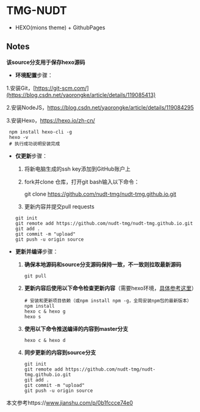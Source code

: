 
# TMG-NUDT
 - HEXO(mions theme) + GithubPages



## Notes

**该source分支用于保存hexo源码**

- **环境配置**步骤：

1.安装Git，[https://git-scm.com/](https://blog.csdn.net/yaorongke/article/details/119085413)

2.安装NodeJS，https://blog.csdn.net/yaorongke/article/details/119084295

3.安装Hexo，https://hexo.io/zh-cn/

     npm install hexo-cli -g
     hexo -v
     # 执行成功说明安装完成


- **仅更新**步骤：
  
   1. 将新电脑生成的ssh key添加到GitHub账户上
      
   2. fork并clone 仓库，打开git bash输入以下命令：

      git clone https://github.com/nudt-tmg/nudt-tmg.github.io.git
  
   3. 更新内容并提交pull requests

     ```
     git init
     git remote add https://github.com/nudt-tmg/nudt-tmg.github.io.git
     git add .
     git commit -m "upload"
     git push -u origin source
     ```
      
  
- **更新并编译**步骤：
  
  1. **确保本地源码和source分支源码保持一致，不一致则拉取最新源码**

     ```
     git pull
     ```
  
  2. **更新内容后使用以下命令检查更新内容**（需要hexo环境，[具体参考这里](https://zhuanlan.zhihu.com/p/299161193)）
  
     ```shell
     # 安装和更新项目依赖（或npm install npm -g，全局安装npm包的最新版本）
     npm install
     hexo c & hexo g
     hexo s
     ```
  
  3. **使用以下命令推送编译的内容到master分支**
  
     ```
     hexo c & hexo d
     ```
  
  4. **同步更新的内容到source分支**

     ```
     git init
     git remote add https://github.com/nudt-tmg/nudt-tmg.github.io.git
     git add .
     git commit -m "upload"
     git push -u origin source
     ```

本文参考https://www.jianshu.com/p/0b1fccce74e0
